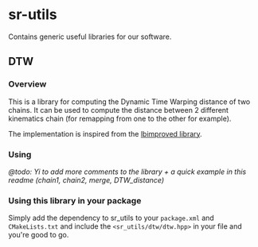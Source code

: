 # sr-utils
Contains generic useful libraries for our software.

## DTW
### Overview
This is a library for computing the Dynamic Time Warping distance of two chains. It can be used to compute the distance between 2 different kinematics chain (for remapping from one to the other for example).

The implementation is inspired from the [lbimproved library](https://code.google.com/p/lbimproved).

### Using
*@todo: Yi to add more comments to the library + a quick example in this readme (chain1, chain2, merge, DTW_distance)*

### Using this library in your package
Simply add the dependency to sr_utils to your `package.xml` and `CMakeLists.txt` and include the `<sr_utils/dtw/dtw.hpp>` in your file and you're good to go.
